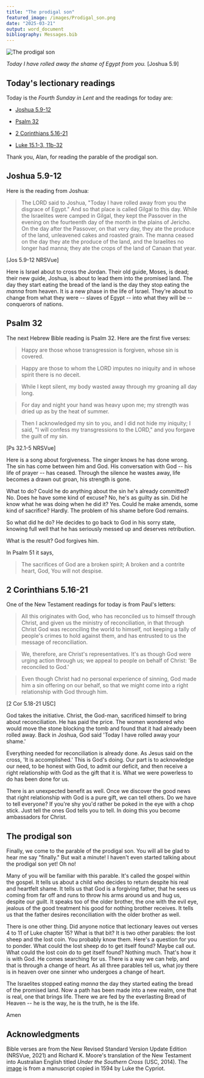 ```yaml
---
title: "The prodigal son"
featured_image: /images/Prodigal_son.png
date: "2025-03-21"
output: word_document
bibliography: Messages.bib
---
```


![The prodigal son](/images/Prodigal_son.png)

*Today I have rolled away the shame of Egypt from you.* [Joshua 5.9]

## Today's lectionary readings

Today is the *Fourth Sunday in Lent* and the readings for today are:

* [Joshua 5.9-12](https://www.crosswire.org/study/parallelstudy.jsp?key=Joshua+5%3A9#cv)

* [Psalm 32](https://www.crosswire.org/study/parallelstudy.jsp?key=Psalms+32%3A1#cv)

* [2 Corinthians 5.16-21](https://www.crosswire.org/study/parallelstudy.jsp?key=II+Corinthians+5%3A16#cv)

* [Luke 15.1-3, 11b-32](https://www.crosswire.org/study/parallelstudy.jsp?key=Luke+15%3A1#cv)

Thank you, Alan, for reading the parable of the prodigal son.

## Joshua 5.9-12

Here is the reading from Joshua:

> The LORD said to Joshua, "Today I have rolled away from you the disgrace of Egypt." And so that place is called Gilgal to this day. While the Israelites were camped in Gilgal, they kept the Passover in the evening on the fourteenth day of the month in the plains of Jericho. On the day after the Passover, on that very day, they ate the produce of the land, unleavened cakes and roasted grain. The manna ceased on the day they ate the produce of the land, and the Israelites no longer had manna; they ate the crops of the land of Canaan that year.

[Jos 5.9-12 NRSVue]

Here is Israel about to cross the Jordan. Their old guide, Moses, is dead; their new guide, Joshua, is about to lead them into the promised land. The day they start eating the bread of the land is the day they stop eating the *manna* from heaven. It is a new phase in the life of Israel. They're about to change from what they were -- slaves of Egypt -- into what they will be -- conquerors of nations. 

## Psalm 32

The next Hebrew Bible reading is Psalm 32. Here are the first five verses:

> Happy are those whose transgression is forgiven, whose sin is covered.

> Happy are those to whom the LORD imputes no iniquity and in whose spirit there is no deceit.

> While I kept silent, my body wasted away through my groaning all day long.

> For day and night your hand was heavy upon me; my strength was dried up as by the heat of summer.

> Then I acknowledged my sin to you, and I did not hide my iniquity; I said, "I will confess my transgressions to the LORD," and you forgave the guilt of my sin.

[Ps 32.1-5 NRSVue]

Here is a song about forgiveness. The singer knows he has done wrong. The sin has come between him and God. His conversation with God -- his life of prayer -- has ceased. Through the silence he wastes away, life becomes a drawn out groan, his strength is gone.

What to do? Could he do anything about the sin he's already committed? No. Does he have some kind of excuse? No, he's as guilty as sin. Did he know what he was doing when he did it? Yes. Could he make amends, some kind of sacrifice? Hardly. The problem of his shame before God remains.

So what did he do? He decides to go back to God in his sorry state, knowing full well that he has seriously messed up and deserves retribution.

What is the result? God forgives him.

In Psalm 51 it says,

> The sacrifices of God are a broken spirit;
A broken and a contrite heart, God, You will not despise. 

## 2 Corinthians 5.16-21

One of the New Testament readings for today is from Paul's letters:

>  All this originates with God, who has reconciled us to himself through Christ, and given us the ministry of reconciliation, in that through Christ God was reconciling the world to himself, not keeping a tally of people's crimes to hold against them, and has entrusted to us the message of reconciliation.

> We, therefore, are Christ's representatives. It's as though God were urging action through us; we appeal to people on behalf of Christ: 'Be reconciled to God.'

> Even though Christ had no personal experience of sinning, God made him a sin offering on our behalf, so that we might come into a right relationship with God through him.

[2 Cor 5.18-21 USC]

God takes the initiative. Christ, the God-man, sacrificed himself to bring about reconciliation. He has paid the price. The women wondered who would move the stone blocking the tomb and found that it had already been rolled away. Back in Joshua, God said 'Today I have rolled away your shame.'

Everything needed for reconciliation is already done. As Jesus said on the cross, 'It is accomplished.' This is God's doing. Our part is to acknowledge our need, to be honest with God, to admit our deficit, and then receive a right relationship with God as the gift that it is. What we were powerless to do has been done for us.

There is an unexpected benefit as well. Once we discover the good news that right relationship with God is a pure gift, we can tell others. Do we have to tell everyone? If you're shy you'd rather be poked in the eye with a chop stick. Just tell the ones God tells you to tell. In doing this you become ambassadors for Christ.

## The prodigal son

Finally, we come to the parable of the prodigal son. You will all be glad to hear me say "finally." But wait a minute! I haven't even started talking about the prodigal son yet! Oh no!

Many of you will be familiar with this parable. It's called the gospel within the gospel. It tells us about a child who decides to return despite his real and heartfelt shame. It tells us that God is a forgiving father, that he sees us coming from far off and runs to throw his arms around us and hug us, despite our guilt. It speaks too of the older brother, the one with the evil eye, jealous of the good treatment his good for nothing brother receives. It tells us that the father desires reconciliation with the older brother as well.

There is one other thing. Did anyone notice that lectionary leaves out verses 4 to 11 of Luke chapter 15? What is that bit? It is two other parables: the lost sheep and the lost coin. You probably know them. Here's a question for you to ponder. What could the lost sheep do to get itself found? Maybe call out. What could the lost coin do to get itself found? Nothing much. That's how it is with God. He comes searching for us. There is a way we can help, and that is through a change of heart. As all three parables tell us, what joy there is in heaven over one sinner who undergoes a change of heart.

The Israelites stopped eating *manna* the day they started eating the bread of the promised land. Now a path has been made into a new realm, one that is real, one that brings life. There we are fed by the everlasting Bread of Heaven -- he is the way, he is the truth, he is the life.  

Amen

## Acknowledgments

Bible verses are from the New Revised Standard Version Update Edition (NRSVue, 2021) and Richard K. Moore's translation of the New Testament into Australian English titled *Under the Southern Cross* (USC, 2014). The [image](https://diglib.library.vanderbilt.edu/act-imagelink.pl?RC=56113) is from a manuscript copied in 1594 by Luke the Cypriot.
